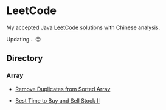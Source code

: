 # LeetCode

My accepted Java [LeetCode](https://leetcode-cn.com/) solutions with Chinese analysis.

Updating... :blush:

## Directory

### Array

* [Remove Duplicates from Sorted Array](https://github.com/Avicii4/LeetCode/tree/master/problems/Array/removeDuplicates) 

* [Best Time to Buy and Sell Stock II](https://github.com/Avicii4/LeetCode/tree/master/problems/Array/maxProfit)

